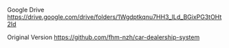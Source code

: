 Google Drive https://drive.google.com/drive/folders/1Wgdptkqnu7HH3_lLd_BGixPG3tOHt2Id

Original Version https://github.com/fhm-nzh/car-dealership-system